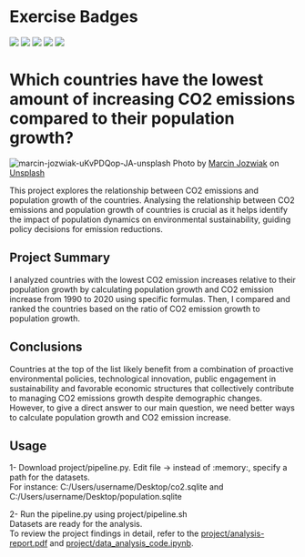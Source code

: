 # Exercise Badges

![](https://byob.yarr.is/berktunc1/made-template/score_ex1) ![](https://byob.yarr.is/berktunc1/made-template/score_ex2) ![](https://byob.yarr.is/berktunc1/made-template/score_ex3) ![](https://byob.yarr.is/berktunc1/made-template/score_ex4) ![](https://byob.yarr.is/berktunc1/made-template/score_ex5)

# Which countries have the lowest amount of increasing CO2 emissions compared to their population growth?
![marcin-jozwiak-uKvPDQop-JA-unsplash](https://github.com/berktunc1/made-template/assets/167681046/453c9114-6141-4958-ab09-ebcca09f5cde)
Photo by <a href="https://unsplash.com/@marcinjozwiak?utm_content=creditCopyText&utm_medium=referral&utm_source=unsplash">Marcin Jozwiak</a> on <a href="https://unsplash.com/photos/white-smoke-coming-out-from-building-uKvPDQop-JA?utm_content=creditCopyText&utm_medium=referral&utm_source=unsplash">Unsplash</a>
  
This project explores the relationship between CO2 emissions and population growth of the countries.
Analysing the relationship between CO2 emissions and population growth of countries is crucial as it
helps identify the impact of population dynamics on environmental sustainability, guiding policy
decisions for emission reductions.

## Project Summary
I analyzed countries with the lowest CO2 emission increases relative to their population growth by calculating population growth and CO2 emission increase from 1990 to 2020 using specific formulas. Then, I compared and ranked the countries based on the ratio of CO2 emission growth to population growth.

## Conclusions
Countries at the top of the list likely benefit from a combination of proactive environmental
policies, technological innovation, public engagement in sustainability and favorable economic
structures that collectively contribute to managing CO2 emissions growth despite demographic
changes. However, to give a direct answer to our main question, we need better ways to calculate
population growth and CO2 emission increase.

## Usage
1- Download project/pipeline.py. Edit file -> instead of :memory:, specify a path for the datasets.<br>
For instance: C:/Users/username/Desktop/co2.sqlite and <br>C:/Users/username/Desktop/population.sqlite

2- Run the pipeline.py using project/pipeline.sh <br>
Datasets are ready for the analysis.<br>
To review the project findings in detail, refer to the [project/analysis-report.pdf](project/analysis-report.pdf) and [project/data_analysis_code.ipynb](project/data_analysis_code.ipynb).

